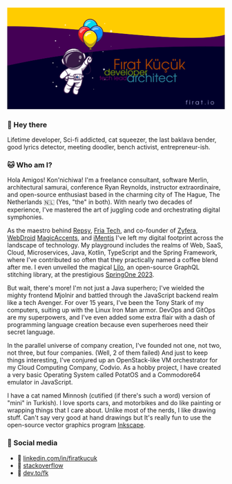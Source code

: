 <a href="https://firat.io" target="_blank"><img src="https://github.com/firatkucuk/firatkucuk/raw/main/img/background.png" /></a>

### 👋 Hey there

Lifetime developer, Sci-fi addicted, cat squeezer, the last baklava bender, good lyrics detector, meeting doodler, bench activist, entrepreneur-ish.

### :cat: Who am I?

Hola Amigos! Kon'nichiwa! I'm a freelance consultant, software Merlin, architectural samurai, conference Ryan Reynolds, instructor extraordinaire, and open-source enthusiast based in the charming city of The Hague, The Netherlands 🇳🇱 (Yes, "the" in both). With nearly two decades of experience, I've mastered the art of juggling code and orchestrating digital symphonies.

As the maestro behind [Repsy](https://repsy.io), [Fria Tech](https://fria.io), and co-founder of [Zyfera](https://zyfera.com), [WebDroid](https://webdroid.ai) [MagicAccents](https://magicaccents.com), and [iMentis](https://imentis.ai) I've left my digital footprint across the landscape of technology. My playground includes the realms of Web, SaaS, Cloud, Microservices, Java, Kotlin, TypeScript and the Spring Framework, where I've contributed so often that they practically named a coffee blend after me. I even unveiled the magical [Lilo](https://github.com/friatech/lilo), an open-source GraphQL stitching library, at the prestigious [SpringOne 2023](https://www.youtube.com/watch?v=5GQpxqORlr0).

But wait, there's more! I'm not just a Java superhero; I've wielded the mighty frontend Mjolnir and battled through the JavaScript backend realm like a tech Avenger. For over 15 years, I've been the Tony Stark of my computers, suiting up with the Linux Iron Man armor. DevOps and GitOps are my superpowers, and I've even added some extra flair with a dash of programming language creation because even superheroes need their secret language.

In the parallel universe of company creation, I've founded not one, not two, not three, but four companies. (Well, 2 of them failed) And just to keep things interesting, I've conjured up an OpenStack-like VM orchestrator for my Cloud Computing Company, Codvio. As a hobby project, I have created a very basic Operating System called PotatOS and a Commodore64 emulator in JavaScript.

I have a cat named Minnosh (cutified (if there's such a word) version of "mini" in Turkish). I love sports cars, and motorbikes and do like painting or wrapping things that I care about. Unlike most of the nerds, I like drawing stuff. Can't say very good at hand drawings but It's really fun to use the open-source vector graphics program [Inkscape](https://inkscape.org/).

### :panda_face: Social media

- :necktie: <a href="https://linkedin.com/in/firatkucuk">linkedin.com/in/firatkucuk</a>
- :bug: <a href="https://stackoverflow.com/users/159837/f%c4%b1rat-k%c3%bc%c3%a7%c3%bck">stackoverflow</a>
- :penguin: <a href="https://dev.to/fk">dev.to/fk</a>
